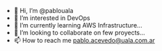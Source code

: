 - 👋 Hi, I’m @pablouala
- 👀 I’m interested in DevOps
- 🌱 I’m currently learning AWS Infrastructure...
- 💞️ I’m looking to collaborate on few proyects...
- 📫 How to reach me pablo.acevedo@uala.com.ar
<!---
pablouala/pablouala is a ✨ special ✨ repository because its `README.md` (this file) appears on your GitHub profile.
You can click the Preview link to take a look at your changes.
--->

